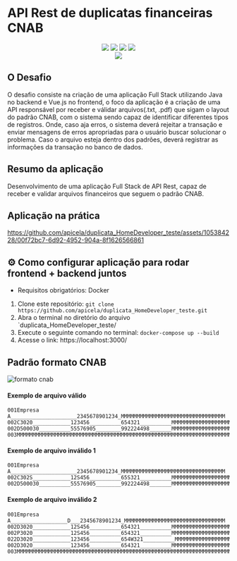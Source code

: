 # API Rest de duplicatas financeiras CNAB

<p align="center">
  <img src="https://img.shields.io/badge/Java-000?style=for-the-badge&logo=java&logoColor=white"/>
  <img src="https://img.shields.io/badge/Spring-000?style=for-the-badge&logo=spring&logoColor=green"/>
  <img src="https://img.shields.io/badge/Vue.js-000?style=for-the-badge&logo=vue.js&logoColor=4FC08D"/>
  <img src="https://img.shields.io/badge/Bootstrap-000?style=for-the-badge&logo=bootstrap&logoColor=white"/>
  <br> <img src="http://img.shields.io/static/v1?label=STATUS&message=concluido&color=RED&style=for-the-badge"/>
</p>

## O Desafio

O desafio consiste na criação de uma aplicação Full Stack utilizando  Java no backend e Vue.js no frontend, o foco da aplicação é a criação de uma API responsável por receber e válidar arquivos(.txt, .pdf) que sigam o layout do padrão CNAB, com o sistema sendo capaz de identificar diferentes tipos de registros.
Onde, caso aja erros, o sistema deverá rejeitar a transação e enviar mensagens de erros apropriadas para o usuário buscar solucionar o problema. Caso o arquivo esteja dentro dos padrões, deverá registrar as informações da transação no banco de dados.

## Resumo da aplicação

Desenvolvimento de uma aplicação Full Stack de API Rest, capaz de receber e validar arquivos financeiros que seguem o padrão CNAB.

## Aplicação na prática

https://github.com/apicela/duplicata_HomeDeveloper_teste/assets/105384228/00f72bc7-6d92-4952-904a-8f1626566861

## ⚙️ Como configurar aplicação para rodar frontend + backend juntos
 - Requisitos obrigatórios: Docker
1. Clone este repositório: ``` git clone https://github.com/apicela/duplicata_HomeDeveloper_teste.git ```
2. Abra o terminal no diretório do arquivo `duplicata_HomeDeveloper_teste/
3. Execute o seguinte comando no terminal: `docker-compose up --build`
4. Acesse o link: https://localhost:3000/ 


## Padrão formato CNAB

![formato cnab](https://github.com/apicela/duplicata_HomeDeveloper_teste/assets/105384228/9e0c2aee-9221-4b93-9e88-1761b42b0c59)

#### Exemplo de arquivo válido
```
001Empresa A_____________________2345678901234_MMMMMMMMMMMMMMMMMMMMMMMMMMMMMMMMM
002C3020____________123456__________654321__________MMMMMMMMMMMMMMMMMMMMMMMMMMMM
002D500030__________55576905________992224498_______MMMMMMMMMMMMMMMMMMMMMMMMMMMM
003MMMMMMMMMMMMMMMMMMMMMMMMMMMMMMMMMMMMMMMMMMMMMMMMMMMMMMMMMMMMMMMMMMMMMMMMMMMMM
```
#### Exemplo de arquivo inválido 1 
```
001Empresa A_____________________2345678901234_MMMMMMMMMMMMMMMMMMMMMMMMMMMMMMMMM
002C302S____________12S456__________65S321__________MMMMMMMMMMMMMMMMMMMMMMMMMMMM
002D500030__________55576905________992224498_______MMMMMMMMMMMMMMMMMMMMMMMMMMMM
```
#### Exemplo de arquivo inválido 2 
```
001Empresa A__________________D___2345678901234_MMMMMMMMMMMMMMMMMMMMMMMMMMMMMMMM
002D3020____________12S456__________654321__________MMMMMMMMMMMMMMMMMMMMMMMMMMMM
002P3020____________12S456__________654321__________MMMMMMMMMMMMMMMMMMMMMMMMMMMM
022D3020____________123456__________654W321__________MMMMMMMMMMMMMMMMMMMMMMMMMMMM
002D3020____________123456__________654321__________MMMMMMMMMMMMMMMMMMMMMMMMMMMM
003MMMMMMMMMMMMMMMMMMMMMMMMMMMMMMMMMMMMMMMMMMMMMMMMMMMMMMMMMMMMMMMMMMMMMMMMMMMMM
```
